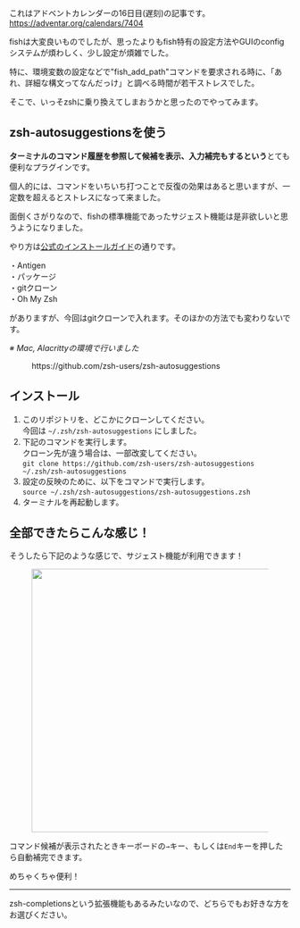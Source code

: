 <!-- wp:paragraph -->
<p>これはアドベントカレンダーの16日目(遅刻)の記事です。<br><a rel="noreferrer noopener" target="_blank" href="https://adventar.org/calendars/7404">https://adventar.org/calendars/7404</a></p>
<!-- /wp:paragraph -->

<!-- wp:paragraph -->
<p>fishは大変良いものでしたが、思ったよりもfish特有の設定方法やGUIのconfigシステムが煩わしく、少し設定が煩雑でした。</p>
<!-- /wp:paragraph -->

<!-- wp:paragraph -->
<p>特に、環境変数の設定などで"fish_add_path"コマンドを要求される時に、「あれ、詳細な構文ってなんだっけ」と調べる時間が若干ストレスでした。</p>
<!-- /wp:paragraph -->

<!-- wp:paragraph -->
<p>そこで、いっそzshに乗り換えてしまおうかと思ったのでやってみます。</p>
<!-- /wp:paragraph -->

<!-- wp:heading -->
<h2>zsh-autosuggestionsを使う</h2>
<!-- /wp:heading -->

<!-- wp:paragraph -->
<p><strong>ターミナルのコマンド履歴を参照して候補を表示、入力補完もするという</strong>とても便利なプラグインです。</p>
<!-- /wp:paragraph -->

<!-- wp:paragraph -->
<p>個人的には、コマンドをいちいち打つことで反復の効果はあると思いますが、一定数を超えるとストレスになって来ました。</p>
<!-- /wp:paragraph -->

<!-- wp:paragraph -->
<p>面倒くさがりなので、fishの標準機能であったサジェスト機能は是非欲しいと思うようになりました。</p>
<!-- /wp:paragraph -->

<!-- wp:paragraph -->
<p>やり方は<a href="https://github.com/zsh-users/zsh-autosuggestions/blob/master/INSTALL.md" target="_blank" rel="noreferrer noopener">公式のインストールガイド</a>の通りです。</p>
<!-- /wp:paragraph -->

<!-- wp:paragraph -->
<p>・Antigen<br>・パッケージ<br>・gitクローン<br>・Oh My Zsh</p>
<!-- /wp:paragraph -->

<!-- wp:paragraph -->
<p>がありますが、今回はgitクローンで入れます。そのほかの方法でも変わりないです。</p>
<!-- /wp:paragraph -->

<!-- wp:paragraph -->
<p><em>※ Mac, Alacrittyの環境で行いました</em></p>
<!-- /wp:paragraph -->

<!-- wp:embed {"url":"https://github.com/zsh-users/zsh-autosuggestions"} -->
<figure class="wp-block-embed"><div class="wp-block-embed__wrapper">
https://github.com/zsh-users/zsh-autosuggestions
</div></figure>
<!-- /wp:embed -->

<!-- wp:heading -->
<h2>インストール</h2>
<!-- /wp:heading -->

<!-- wp:list {"ordered":true} -->
<ol><li>このリポジトリを、どこかにクローンしてください。<br>今回は <code>~/.zsh/zsh-autosuggestions</code> にしました。</li><li>下記のコマンドを実行します。<br>クローン先が違う場合は、一部改変してください。<br><code>git clone https://github.com/zsh-users/zsh-autosuggestions ~/.zsh/zsh-autosuggestions</code></li><li>設定の反映のために、以下をコマンドで実行します。<br><code>source ~/.zsh/zsh-autosuggestions/zsh-autosuggestions.zsh</code></li><li>ターミナルを再起動します。</li></ol>
<!-- /wp:list -->

<!-- wp:heading -->
<h2>全部できたらこんな感じ！</h2>
<!-- /wp:heading -->

<!-- wp:paragraph -->
<p>そうしたら下記のような感じで、サジェスト機能が利用できます！</p>
<!-- /wp:paragraph -->

<!-- wp:image {"id":2748,"width":838,"height":472,"sizeSlug":"large","linkDestination":"none"} -->
<figure class="wp-block-image size-large is-resized"><img src="https://ramble.impl.co.jp/wp-content/uploads/2022/12/スクリーンショット-2022-12-20-0.29.41-510x287.png" alt="" class="wp-image-2748" width="838" height="472"/></figure>
<!-- /wp:image -->

<!-- wp:paragraph -->
<p>コマンド候補が表示されたときキーボードの<code>→</code>キー、もしくは<code>End</code>キーを押したら自動補完できます。</p>
<!-- /wp:paragraph -->

<!-- wp:paragraph -->
<p>めちゃくちゃ便利！</p>
<!-- /wp:paragraph -->

<!-- wp:separator -->
<hr class="wp-block-separator"/>
<!-- /wp:separator -->

<!-- wp:paragraph -->
<p>zsh-completionsという拡張機能もあるみたいなので、どちらでもお好きな方をお選びください。</p>
<!-- /wp:paragraph -->